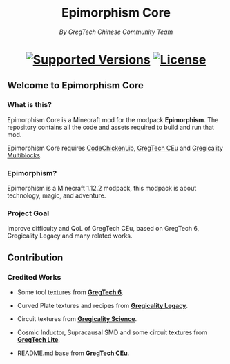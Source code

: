 <h1 align="center">
    Epimorphism Core
</h1>

<p align="center">
    <i> By GregTech Chinese Community Team </i>
</p>

<h1 align="center">
    <a href="https://www.curseforge.com/minecraft/mc-mods/gregtech-ce-unofficial"><img src="https://img.shields.io/badge/Available%20for-MC%201.12.2%20-informational?style=for-the-badge" alt="Supported Versions"></a>
    <a href="https://gitlab.com/gtcnc/epimorphism-core/blob/overhaul/LICENSE"><img src="https://img.shields.io/gitlab/license/gtcnc/epimorphism-core?style=for-the-badge" alt="License"></a>
</h1>

##  Welcome to Epimorphism Core

###  What is this?

Epimorphism Core is a Minecraft mod for the modpack **Epimorphism**. The repository contains all the code and assets required to build and run that mod.

Epimorphism Core requires [CodeChickenLib](https://www.curseforge.com/minecraft/mc-mods/codechicken-lib-1-8), [GregTech CEu](https://github.com/GregTechCEu/GregTech) and [Gregicality Multiblocks](https://github.com/GregTechCEu/gregicality-multiblocks). 

###  Epimorphism?

Epimorphism is a Minecraft 1.12.2 modpack, this modpack is about technology, magic, and adventure.

###  Project Goal

Improve difficulty and QoL of GregTech CEu, based on GregTech 6, Gregicality Legacy and many related works.

## Contribution

###  Credited Works

* Some tool textures from **[GregTech 6](https://github.com/GregTech6/gregtech6)**.

* Curved Plate textures and recipes from **[Gregicality Legacy](https://github.com/GregTechCEu/gregicality-legacy)**.

* Circuit textures from **[Gregicality Science](https://github.com/GregTechCEu/gregicality-science)**.

* Cosmic Inductor, Supracausal SMD and some circuit textures from **[GregTech Lite](https://gitlab.com/sweep_tosho/gregtech-lite)**.

* README.md base from **[GregTech CEu](https://github.com/GregTechCEu/GregTech)**.